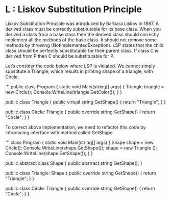 # L : Liskov Substitution Principle

Liskov Substitution Principle was introduced by Barbara Liskov in 1987.
A derived class must be correctly substitutable for its base class.
When you derived a class from a base class then the derived class should
correctly implement all the methods of the base class.
It should not remove some methods by throwing (NotImplementedException).
LSP states that the child class should be perfectly substitutable for their parent class.
If class C is derived from P then C should be substitutable for P.

Let’s consider the code below where LSP is violated.
We cannot simply substitute a Triangle, which results in printing shape of a triangle, with Circle.

''' 
public class Program
{
   static void Main(string[] args)
   {
     Triangle triangle = new Circle();
     Console.WriteLine(triangle.GetColor());
   }
 }
 
public class Triangle
{
   public virtual string GetShape()
   {
     return "Triangle";
   }
}
 
public class Circle: Triangle
{
   public override string GetShape()
   {
     return "Circle";
   }
}

To correct above implementation, we need to refactor this code by introducing interface with method called GetShape.

'''
class Program
{
   static void Main(string[] args)
   {
     Shape shape = new Circle();
     Console.WriteLine(shape.GetShape());
     shape = new Triangle ();
     Console.WriteLine(shape.GetShape());
   }
}
 
public abstract class Shape
{
   public abstract string GetShape();
}
 
public class Triangle: Shape
{
   public override string GetShape()
   {
     return "Triangle";
   }
}
 
public class Circle: Triangle
{
   public override string GetShape()
   {
     return "Circle";
   }
}
